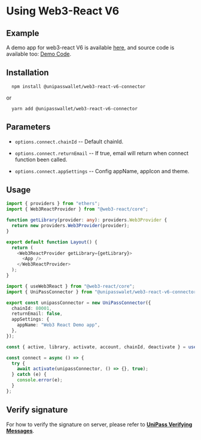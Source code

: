 # Using Web3-React V6

## Example

A demo app for web3-react V6 is available [here](https://up-web3-react-v6-demo.vercel.app/), and source code is available too: [Demo Code](https://github.com/UniPassID/we3-react-v6-demo).

## Installation

```shell
  npm install @unipasswallet/web3-react-v6-connector
```
or
```shell
  yarn add @unipasswallet/web3-react-v6-connector
```

## Parameters

* `options.connect.chainId` -- Default chainId.

* `options.connect.returnEmail` -- If true, email will return when connect function been called.

* `options.connect.appSettings` -- Config appName, appIcon and theme.

## Usage

```ts
import { providers } from "ethers";
import { Web3ReactProvider } from "@web3-react/core";

function getLibrary(provider: any): providers.Web3Provider {
  return new providers.Web3Provider(provider);
}

export default function Layout() {
  return (
    <Web3ReactProvider getLibrary={getLibrary}>
      <App />
    </Web3ReactProvider>
  );
}

```
```ts
import { useWeb3React } from "@web3-react/core";
import { UniPassConnector } from "@unipasswalet/web3-react-v6-connector";

export const unipassConnector = new UniPassConnector({
  chainId: 80001,
  returnEmail: false,
  appSettings: {
    appName: "Web3 React Demo app",
  },
});

const { active, library, activate, account, chainId, deactivate } = useWeb3React();

const connect = async () => {
  try {
    await activate(unipassConnector, () => {}, true);
  } catch (e) {
    console.error(e);
  }
};
```
## Verify signature

For how to verify the signature on server, please refer to [**UniPass Verifying Messages**](../verifying-messages/01-unipass-verifying-messages.mdx).